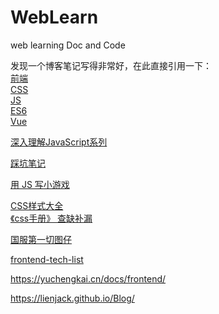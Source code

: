 # WebLearn
web learning Doc and Code

发现一个博客笔记写得非常好，在此直接引用一下：  
[前端](https://blog.csdn.net/jianghao233/article/category/7638898/1)  
[CSS](https://blog.csdn.net/jianghao233/article/category/7638902)  
[JS](https://blog.csdn.net/jianghao233/article/category/7655829)  
[ES6](https://blog.csdn.net/jianghao233/article/category/7633890)  
[Vue](https://blog.csdn.net/column/details/25767.html)  

[深入理解JavaScript系列](http://www.cnblogs.com/TomXu/archive/2011/12/15/2288411.html)  

[踩坑笔记](https://www.jianshu.com/p/c8c161df77a9)  

[用 JS 写小游戏](https://space.bilibili.com/39066904/#/channel/detail?cid=21254)  

[CSS样式大全](https://lhammer.cn/You-need-to-know-css/#/)   
[《css手册》 查缺补漏](http://css.doyoe.com/)  



[国服第一切图仔](https://github.com/chokcoco?tab=repositories)

[frontend-tech-list](https://alienzhou.github.io/frontend-tech-list/)  

<https://yuchengkai.cn/docs/frontend/>  

<https://lienjack.github.io/Blog/>
